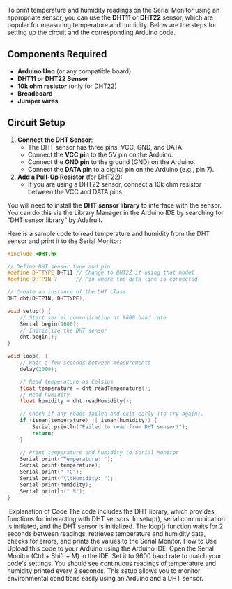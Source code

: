 To print temperature and humidity readings on the Serial Monitor using an appropriate sensor, you can use the **DHT11** or **DHT22** sensor, which are popular for measuring temperature and humidity. Below are the steps for setting up the circuit and the corresponding Arduino code.

## Components Required

- **Arduino Uno** (or any compatible board)
- **DHT11 or DHT22 Sensor**
- **10k ohm resistor** (only for DHT22)
- **Breadboard**
- **Jumper wires**

## Circuit Setup

1. **Connect the DHT Sensor**:
    - The DHT sensor has three pins: VCC, GND, and DATA.
    - Connect the **VCC pin** to the 5V pin on the Arduino.
    - Connect the **GND pin** to the ground (GND) on the Arduino.
    - Connect the **DATA pin** to a digital pin on the Arduino (e.g., pin 7).
2. **Add a Pull-Up Resistor** (for DHT22):
    - If you are using a DHT22 sensor, connect a 10k ohm resistor between the VCC and DATA pins.

You will need to install the **DHT sensor library** to interface with the sensor. You can do this via the Library Manager in the Arduino IDE by searching for "DHT sensor library" by Adafruit.

Here is a sample code to read temperature and humidity from the DHT sensor and print it to the Serial Monitor:
```cpp
#include <DHT.h>

// Define DHT sensor type and pin
#define DHTTYPE DHT11 // Change to DHT22 if using that model
#define DHTPIN 7      // Pin where the data line is connected

// Create an instance of the DHT class
DHT dht(DHTPIN, DHTTYPE);

void setup() {
    // Start serial communication at 9600 baud rate
    Serial.begin(9600);
    // Initialize the DHT sensor
    dht.begin();
}

void loop() {
    // Wait a few seconds between measurements
    delay(2000);

    // Read temperature as Celsius
    float temperature = dht.readTemperature();
    // Read humidity
    float humidity = dht.readHumidity();

    // Check if any reads failed and exit early (to try again).
    if (isnan(temperature) || isnan(humidity)) {
        Serial.println("Failed to read from DHT sensor!");
        return;
    }

    // Print temperature and humidity to Serial Monitor
    Serial.print("Temperature: ");
    Serial.print(temperature);
    Serial.print(" °C");
    Serial.print("\\tHumidity: ");
    Serial.print(humidity);
    Serial.println(" %");
}
```
​
Explanation of Code
The code includes the DHT library, which provides functions for interacting with DHT sensors.
In setup(), serial communication is initiated, and the DHT sensor is initialized.
The loop() function waits for 2 seconds between readings, retrieves temperature and humidity data, checks for errors, and prints the values to the Serial Monitor.
How to Use
Upload this code to your Arduino using the Arduino IDE.
Open the Serial Monitor (Ctrl + Shift + M) in the IDE.
Set it to 9600 baud rate to match your code's settings.
You should see continuous readings of temperature and humidity printed every 2 seconds.
This setup allows you to monitor environmental conditions easily using an Arduino and a DHT sensor.